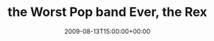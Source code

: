 ---
templateKey: event
guid: 0894b028-6eab-11ea-99c5-002590d1d1b0
date: 2009-08-13T15:00:00+00:00
eventTime: '6:30-8:30pm'
title: the Worst Pop band Ever, the Rex
artist: the Worst Pop band Ever
city: Toronto
venue: the Rex
group: The Worst Pop Band Ever
---